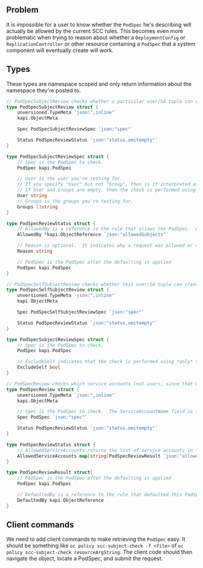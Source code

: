 ## Problem
It is impossible for a user to know whether the `PodSpec` he's describing will actually be allowed by the current SCC rules.
This becomes even more problematic when trying to reason about whether a `DeploymentConfig` or `ReplicationController` or other resource containing a `PodSpec` 
that a system component will eventually create will work.

## Types
These types are namespace scoped and only return information about the namespace they're posted to.

```go
// PodSpecSubjectReview checks whether a particular user/SA tuple can create the PodSpec
type PodSpecSubjectReview struct {
	unversioned.TypeMeta `json:",inline"`
	kapi.ObjectMeta

	Spec PodSpecSubjectReviewSpec `json:"spec"`

	Status PodSpecReviewStatus `json:"status,omitempty"`
}

type PodSpecSubjectReviewSpec struct {
	// Spec is the PodSpec to check.
	PodSpec kapi.PodSpec

	// User is the user you're testing for.
	// If you specify "User" but not "Group", then is it interpreted as "What if User were not a member of any groups
	// If User and Groups are empty, then the check is performed using *only* the ServiceAccountName in the PodSpec
	User string
	// Groups is the groups you're testing for.
	Groups []string
}

type PodSpecReviewStatus struct {
	// AllowedBy is a reference to the rule that allows the PodSpec.  A `nil`, indicates that it was denied
	AllowedBy *kapi.ObjectReference `json:"allowedSubjects"`

	// Reason is optional.  It indicates why a request was allowed or denied.
	Reason string

	// PodSpec is the PodSpec after the defaulting is applied
	PodSpec kapi.PodSpec
}

// PodSpecSelfSubjectReview checks whether this user/SA tuple can create the PodSpec
type PodSpecSelfSubjectReview struct {
	unversioned.TypeMeta `json:",inline"`
	kapi.ObjectMeta

	Spec PodSpecSelfSubjectReviewSpec `json:"spec"`

	Status PodSpecReviewStatus `json:"status,omitempty"`
}

type PodSpecSubjectReviewSpec struct {
	// Spec is the PodSpec to check.
	PodSpec kapi.PodSpec

	// ExcludeSelf indicates that the check is performed using *only* the ServiceAccountName in the PodSpec
	ExcludeSelf bool
}

// PodSpecReview checks which service accounts (not users, since that would be cluster-wide) can create the `PodSpec` in question
type PodSpecReview struct {
	unversioned.TypeMeta `json:",inline"`
	kapi.ObjectMeta

	// Spec is the PodSpec to check.  The ServiceAccountName field is ignored for this check.
	Spec PodSpec `json:"spec"`

	Status PodSpecReviewStatus `json:"status,omitempty"`
}

type PodSpecReviewStatus struct {
	// AllowedServiceAccounts returns the list of service accounts in *this* namespace that have the power to create the PodSpec
	AllowedServiceAccounts map[string]PodSpecReviewResult `json:"allowedSubjects"`
}

type PodSpecReviewResult struct{
	// PodSpec is the PodSpec after the defaulting is applied
	PodSpec kapi.PodSpec

	// DefaultedBy is a reference to the rule that defaulted this PodSpec
	DefaultedBy kapi.ObjectReference
}

```

## Client commands
We need to add client commands to make retrieving the `PodSpec` easy.  It should be something like `oc policy scc-subject-check -f <file>`
of `oc policy scc-subject-check resourceArgString`.  The client code should then navigate the object, locate a PodSpec, and submit the request.
